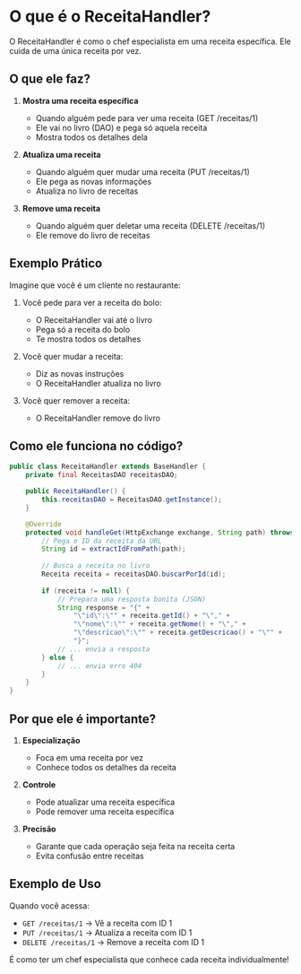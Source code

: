 # O que é o ReceitaHandler?

O ReceitaHandler é como o chef especialista em uma receita específica. Ele cuida de uma única receita por vez.

## O que ele faz?

1. **Mostra uma receita específica**
   - Quando alguém pede para ver uma receita (GET /receitas/1)
   - Ele vai no livro (DAO) e pega só aquela receita
   - Mostra todos os detalhes dela

2. **Atualiza uma receita**
   - Quando alguém quer mudar uma receita (PUT /receitas/1)
   - Ele pega as novas informações
   - Atualiza no livro de receitas

3. **Remove uma receita**
   - Quando alguém quer deletar uma receita (DELETE /receitas/1)
   - Ele remove do livro de receitas

## Exemplo Prático

Imagine que você é um cliente no restaurante:

1. Você pede para ver a receita do bolo:
   - O ReceitaHandler vai até o livro
   - Pega só a receita do bolo
   - Te mostra todos os detalhes

2. Você quer mudar a receita:
   - Diz as novas instruções
   - O ReceitaHandler atualiza no livro

3. Você quer remover a receita:
   - O ReceitaHandler remove do livro

## Como ele funciona no código?

```java
public class ReceitaHandler extends BaseHandler {
    private final ReceitasDAO receitasDAO;

    public ReceitaHandler() {
        this.receitasDAO = ReceitasDAO.getInstance();
    }

    @Override
    protected void handleGet(HttpExchange exchange, String path) throws IOException {
        // Pega o ID da receita da URL
        String id = extractIdFromPath(path);
        
        // Busca a receita no livro
        Receita receita = receitasDAO.buscarPorId(id);
        
        if (receita != null) {
            // Prepara uma resposta bonita (JSON)
            String response = "{" +
                "\"id\":\"" + receita.getId() + "\"," +
                "\"nome\":\"" + receita.getNome() + "\"," +
                "\"descricao\":\"" + receita.getDescricao() + "\"" +
                "}";
            // ... envia a resposta
        } else {
            // ... envia erro 404
        }
    }
}
```

## Por que ele é importante?

1. **Especialização**
   - Foca em uma receita por vez
   - Conhece todos os detalhes da receita

2. **Controle**
   - Pode atualizar uma receita específica
   - Pode remover uma receita específica

3. **Precisão**
   - Garante que cada operação seja feita na receita certa
   - Evita confusão entre receitas

## Exemplo de Uso

Quando você acessa:
- `GET /receitas/1` -> Vê a receita com ID 1
- `PUT /receitas/1` -> Atualiza a receita com ID 1
- `DELETE /receitas/1` -> Remove a receita com ID 1

É como ter um chef especialista que conhece cada receita individualmente! 